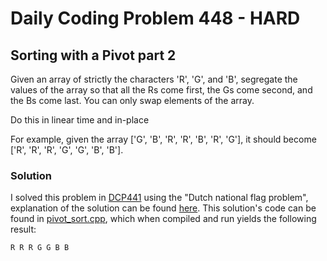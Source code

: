 # Daily Coding Problem 448 - HARD
## Sorting with a Pivot part 2

Given an array of strictly the characters 'R', 'G', and 'B', segregate the values of the array so that all the Rs come first, the Gs come second, and the Bs come last. You can only swap elements of the array.

Do this in linear time and in-place

For example, given the array ['G', 'B', 'R', 'R', 'B', 'R', 'G'], it should become ['R', 'R', 'R', 'G', 'G', 'B', 'B'].

### Solution
I solved this problem in [DCP441](../DCP441_medium/) using the "Dutch national flag problem", explanation of the solution can be found [here](../DCP441_medium/README.md#the-optimal-way---c). This solution's code can be found in [pivot_sort.cpp](pivot_sort.cpp), which when compiled and run yields the following result:
```
R R R G G B B
```